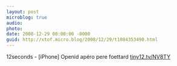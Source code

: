 ```yaml
---
layout: post
microblog: true
audio: 
photo: 
date: 2008-12-29 00:00:00 -0000
guid: http://xtof.micro.blog/2008/12/29/t1084353490.html
---
```

12seconds - [iPhone] Openid apéro pere foettard  [tiny12.tv/NV8TY](http://tiny12.tv/NV8TY)
